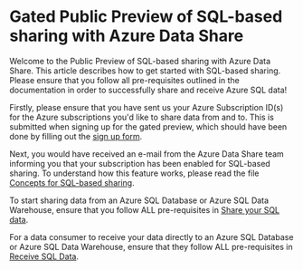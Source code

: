 # Gated Public Preview of SQL-based sharing with Azure Data Share
Welcome to the Public Preview of SQL-based sharing with Azure Data Share. This article describes how to get started with SQL-based sharing. Please ensure that you follow all pre-requisites outlined in the documentation in order to successfully share and receive Azure SQL data!

Firstly, please ensure that you have sent us your Azure Subscription ID(s) for the Azure subscriptions you'd like to share data from and to. This is submitted when signing up for the gated preview, which should have been done by filling out the [sign up form](https://forms.office.com/Pages/ResponsePage.aspx?id=v4j5cvGGr0GRqy180BHbR0heU5TPS0NOh6Qsb8I9HMFUMkNBM0pSSTJCMTVRRlpQWFc3WTVOU0ZQWC4u).

Next, you would have received an e-mail from the Azure Data Share team informing you that your subscription has been enabled for SQL-based sharing. To understand how this feature works, please read the file [Concepts for SQL-based sharing](concepts-sql-sharing.md). 

To start sharing data from an Azure SQL Database or Azure SQL Data Warehouse, ensure that you follow ALL pre-requisites in [Share your SQL data](share-your-sql-data.md). 

For a data consumer to receive your data directly to an Azure SQL Database or Azure SQL Data Warehouse, ensure that they follow ALL pre-requisites in [Receive SQL Data](receive-sql-data.md). 

